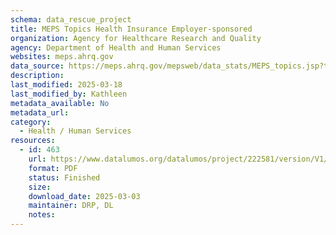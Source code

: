 ```yaml
---
schema: data_rescue_project 
title: MEPS Topics Health Insurance Employer-sponsored
organization: Agency for Healthcare Research and Quality
agency: Department of Health and Human Services
websites: meps.ahrq.gov
data_source: https://meps.ahrq.gov/mepsweb/data_stats/MEPS_topics.jsp?topicid=7Z2
description: 
last_modified: 2025-03-18
last_modified_by: Kathleen
metadata_available: No
metadata_url: 
category:
  - Health / Human Services
resources:
  - id: 463
    url: https://www.datalumos.org/datalumos/project/222581/version/V1/view
    format: PDF
    status: Finished
    size: 
    download_date: 2025-03-03
    maintainer: DRP, DL
    notes: 
---
```

